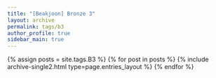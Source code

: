```yaml
---
title: "[Beakjoon] Bronze 3"
layout: archive
permalink: tags/b3
author_profile: true
sidebar_main: true
---
```


{% assign posts = site.tags.B3 %}
{% for post in posts %} 
    {% include archive-single2.html type=page.entries_layout %}
{% endfor %}
